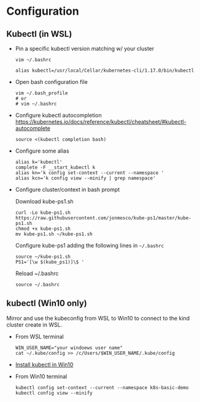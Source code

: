 # Configuration

## Kubectl (in WSL)

- Pin a specific kubectl version matching w/ your cluster
  ```
  vim ~/.bashrc

  alias kubectl=/usr/local/Cellar/kubernetes-cli/1.17.0/bin/kubectl
  ```

- Open bash configuration file
  ```
  vim ~/.bash_profile
  # or
  # vim ~/.bashrc
  ```

- Configure kubectl autocompletion
  https://kubernetes.io/docs/reference/kubectl/cheatsheet/#kubectl-autocomplete
  ```
  source <(kubectl completion bash)
  ```

- Configure some alias
  ```
  alias k='kubectl'
  complete -F __start_kubectl k
  alias kn='k config set-context --current --namespace '
  alias kcn='k config view --minify | grep namespace'
  ```

- Configure cluster/context in bash prompt

  Download kube-ps1.sh
  ```
  curl -Lo kube-ps1.sh https://raw.githubusercontent.com/jonmosco/kube-ps1/master/kube-ps1.sh
  chmod +x kube-ps1.sh
  mv kube-ps1.sh ~/kube-ps1.sh
  ```

  Configure kube-ps1 adding the following lines in ```~/.bashrc```
  ```
  source ~/kube-ps1.sh
  PS1='[\w $(kube_ps1)]\$ '
  ```

  Reload ~/.bashrc
  ```
  source ~/.bashrc
  ```

## kubectl (Win10 only)

Mirror and use the kubeconfig from WSL to Win10 to connect to the kind cluster create in WSL.

- From WSL terminal
  ```
  WIN_USER_NAME="your windoews user name"
  cat ~/.kube/config >> /c/Users/$WIN_USER_NAME/.kube/config
  ```

- [Install kubectl in Win10](https://kubernetes.io/docs/tasks/tools/install-kubectl/#install-kubectl-on-windows)

- From Win10 terminal
  ```
  kubectl config set-context --current --namespace k8s-basic-demo
  kubectl config view --minify
  ```
